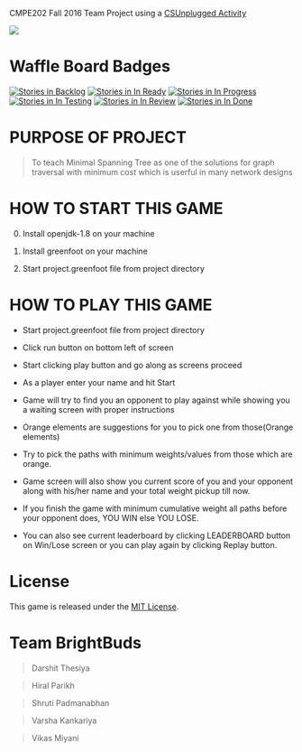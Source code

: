 CMPE202 Fall 2016 Team Project using a [CSUnplugged Activity](http://csunplugged.org/minimal-spanning-trees)

<img src="https://github.com/hirparikh/Team-Project-1/blob/master/project/images/S1.jpg">

Waffle Board Badges
===================
[![Stories in Backlog](https://badge.waffle.io/hirparikh/Team-Project-1.svg?label=backlog&title=Backlog)](https://waffle.io/hirparikh/Team-Project-1)
[![Stories in In Ready](https://badge.waffle.io/hirparikh/Team-Project-1.svg?label=ready&title=Ready)](https://waffle.io/hirparikh/Team-Project-1)
[![Stories in In Progress](https://badge.waffle.io/hirparikh/Team-Project-1.svg?label=in%20progress&title=In%20Progress)](https://waffle.io/hirparikh/Team-Project-1)
[![Stories in In Testing](https://badge.waffle.io/hirparikh/Team-Project-1.svg?label=testing&title=In%20Testing)](https://waffle.io/hirparikh/Team-Project-1)
[![Stories in In Review](https://badge.waffle.io/hirparikh/Team-Project-1.svg?label=review&title=In%20Review)](https://waffle.io/hirparikh/Team-Project-1)
[![Stories in In Done](https://badge.waffle.io/hirparikh/Team-Project-1.svg?label=done&title=Done)](https://waffle.io/hirparikh/Team-Project-1)

PURPOSE OF PROJECT
==================

> To teach Minimal Spanning Tree as one of the solutions for graph traversal with minimum cost which is userful in many network designs


HOW TO START THIS GAME
======================

0. Install openjdk-1.8 on your machine

0. Install greenfoot on your machine 

0. Start project.greenfoot file from project directory

HOW TO PLAY THIS GAME
=====================

* Start project.greenfoot file from project directory

* Click run button on bottom left of screen

* Start clicking play button and go along as screens proceed

* As a player enter your name and hit Start

* Game will try to find you an opponent to play against while showing you a waiting screen with proper instructions

* Orange elements are suggestions for you to pick one from those(Orange elements)

* Try to pick the paths with minimum weights/values from those which are orange.

* Game screen will also show you current score of you and your opponent along with his/her name and your total weight pickup till now.

* If you finish the game with minimum cumulative weight all paths before your opponent does, YOU WIN else YOU LOSE.

* You can also see current leaderboard by clicking LEADERBOARD button on Win/Lose screen or you can play again by clicking Replay button.

License
=======

This game is released under the [MIT License](https://github.com/hirparikh/Team-Project-1/blob/master/LICENSE.txt).

Team BrightBuds
============

> Darshit Thesiya

> Hiral Parikh

> Shruti Padmanabhan

> Varsha Kankariya

> Vikas Miyani